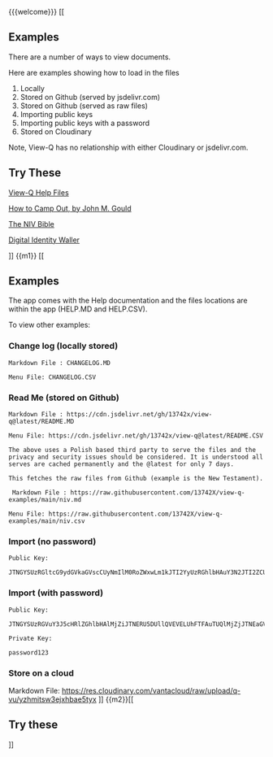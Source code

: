 {{{welcome}}}
[[
## Examples

There are a number of ways to view documents. 

Here are examples showing how to load in the files

1. Locally
2. Stored on Github (served by jsdelivr.com)
3. Stored on Github (served as raw files)
4. Importing public keys
5. Importing public keys with a password
6. Stored on Cloudinary

Note, View-Q has no relationship with either Cloudinary or jsdelivr.com.

## Try These
[View-Q Help Files](?JTNGYSUzRGltcG9ydGVkaGVscCUyNmIlM0RoZWxwLm1kJTI2YyUzRGhlbHAuY3N2JTI2ZCUzRGRlZmF1bHQtbG9nby5zdmc=)

[How to Camp Out, by John M. Gould](?JTNGYSUzREhvdyUyMFRvJTIwQ2FtcCUyME91dCUyNmIlM0RodHRwcyUzQSUyRiUyRnJhdy5naXRodWJ1c2VyY29udGVudC5jb20lMkYxMzc0MlglMkZ2aWV3LXEtZXhhbXBsZXMlMkZtYWluJTJGaG93LXRvLWNhbXAtb3V0Lm1kJTI2YyUzRGh0dHBzJTNBJTJGJTJGcmF3LmdpdGh1YnVzZXJjb250ZW50LmNvbSUyRjEzNzQyWCUyRnZpZXctcS1leGFtcGxlcyUyRm1haW4lMkZob3ctdG8tY2FtcC1vdXQuY3N2JTI2ZCUzRGRlZmF1bHQtbG9nby5zdmc=)

[The NIV Bible](?JTNGYSUzRFRoZSUyMEJpYmxlJTI2YiUzRGh0dHBzJTNBJTJGJTJGcmF3LmdpdGh1YnVzZXJjb250ZW50LmNvbSUyRjEzNzQyWCUyRnZpZXctcS1leGFtcGxlcyUyRm1haW4lMkZuaXYubWQlMjZjJTNEaHR0cHMlM0ElMkYlMkZyYXcuZ2l0aHVidXNlcmNvbnRlbnQuY29tJTJGMTM3NDJYJTJGdmlldy1xLWV4YW1wbGVzJTJGbWFpbiUyRm5pdi5jc3YlMjZkJTNEZGVmYXVsdC1sb2dvLnN2Zw==)

[Digital Identity Waller]()

]]
{{m1}}
[[
    
## Examples

The app comes with the Help documentation and the files locations are within the app (HELP.MD and HELP.CSV).

To view other examples:

### Change log (locally stored)

    Markdown File : CHANGELOG.MD

    Menu File: CHANGELOG.CSV

### Read Me (stored on Github)

    Markdown File : https://cdn.jsdelivr.net/gh/13742x/view-q@latest/README.MD 

    Menu File: https://cdn.jsdelivr.net/gh/13742x/view-q@latest/README.CSV

    The above uses a Polish based third party to serve the files and the privacy and security issues should be considered. It is understood all serves are cached permanently and the @latest for only 7 days.
    
    This fetches the raw files from Github (example is the New Testament).

     Markdown File : https://raw.githubusercontent.com/13742X/view-q-examples/main/niv.md 

    Menu File: https://raw.githubusercontent.com/13742X/view-q-examples/main/niv.csv

### Import (no password)

    Public Key: 

    JTNGYSUzRGltcG9ydGVkaGVscCUyNmIlM0RoZWxwLm1kJTI2YyUzRGhlbHAuY3N2JTI2ZCUzRGRlZmF1bHQtbG9nby5zdmc=


### Import (with password)

    Public Key: 

    JTNGYSUzRGVuY3J5cHRlZGhlbHAlMjZiJTNERU5DUllQVEVELUhFTFAuTUQlMjZjJTNEaGVscC5jc3YlMjZkJTNEZGVmYXVsdC1sb2dvLnN2Zw==

    Private Key: 

    password123

### Store on a cloud

Markdown File: https://res.cloudinary.com/vantacloud/raw/upload/q-vu/yzhmitsw3ejxhbae5tyx 
]]
{{m2}}[[
## Try these


]]
